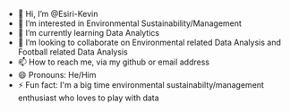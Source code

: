 - 👋 Hi, I’m @Esiri-Kevin
- 👀 I’m interested in Environmental Sustainability/Management
- 🌱 I’m currently learning Data Analytics
- 💞️ I’m looking to collaborate on Environmental related Data Analysis and Football related Data Analysis
- 📫 How to reach me, via my github or email address
- 😄 Pronouns: He/Him
- ⚡ Fun fact: I'm a big time environmental sustainabilty/management enthusiast who loves to play with data

<!---
Esiri-Kevin/Esiri-Kevin is a ✨ special ✨ repository because its `README.md` (this file) appears on your GitHub profile.
You can click the Preview link to take a look at your changes.
--->
